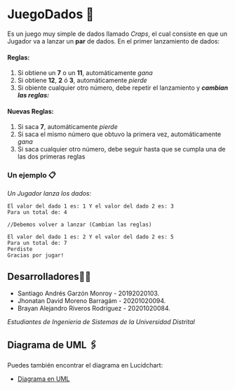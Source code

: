 # JuegoDados 🎲

Es un juego muy simple de dados llamado *Craps*, el cual consiste en que un Jugador va a lanzar un **par** de dados.
En el primer lanzamiento de dados:
#### **Reglas:**
1. Si obtiene un **7** o un **11**, automáticamente *gana*
2. Si obtiene **12**, **2** ó **3**, automáticamente *pierde*
3. Si obiente cualquier otro número, debe repetir el lanzamiento y ***cambian las reglas:***
#### **Nuevas Reglas:**
1. Si saca **7**, automáticamente *pierde*
2. Si  saca el mismo número que obtuvo la primera vez, automáticamente *gana*
3. Si saca cualquier otro número, debe seguir hasta que se cumpla una de las dos primeras reglas

### Un ejemplo 📋

_Un Jugador lanza los dados:_

```
El valor del dado 1 es: 1 Y el valor del dado 2 es: 3
Para un total de: 4

//Debemos volver a lanzar (Cambian las reglas)

El valor del dado 1 es: 2 Y el valor del dado 2 es: 5
Para un total de: 7
Perdiste
Gracias por jugar!
```


## Desarrolladores👨‍💻


* Santiago Andrés Garzón Monroy - 20192020103.
* Jhonatan David Moreno Barragám - 20201020094.
* Brayan Alejandro Riveros Rodríguez - 20201020084.


_Estudiantes de Ingenieria de Sistemas de la Universidad Distrital_


## Diagrama de UML 🖇
Puedes también encontrar el diagrama en Lucidchart: 
* [Diagrama en UML](https://lucid.app/lucidchart/e5f2e00a-3610-466f-b8b4-211649de9fd1/view)
